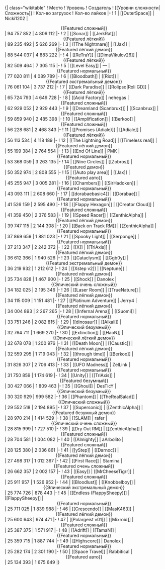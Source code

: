 {| class="wikitable"
! Место
! Уровень
! Создатель
! [[Уровни сложности|Сложность]]
! Кол-во загрузок
! Кол-во лайков
|-
! 1
| [[OuterSpace]]
| Nicki1202
| <center>{{Featured сложный}}</center>
| 94 757 852
| 4 806 112
|-
! 2
| [[Sonar]]
| [[JerkRat]]
| <center>{{Featured лёгкий}}</center>
| 89 235 492
| 5 626 269
|-
! 3
| [[The Nightmare]]
| [[Jax]]
| <center>{{Featured лёгкий демон}}</center>
| 88 544 037
| 4 883 222
|-
! 4
| [[ReTraY]]
| [[DimaVikulov26]]
| <center>{{Featured лёгкий}}</center>
| 82 509 464
| 7 305 115
|-
! 5
| [[Level Easy]]
| —
| <center>{{Featured нормальный}}</center>
| 77 020 811
| 4 089 789
|-
! 6
| [[Bloodbath]]
| [[Riot]]
| <center>{{Featured экстремальный демон}}</center>
| 76 061 104
| 3 737 212
|-
! 7
| [[Dark Paradise]]
| [[Rolipso|Roli GD]]
| <center>{{Featured лёгкий}}</center>
| 65 724 793
| 4 649 728
|-
! 8
| [[Acid Factory]]
| nehegas
| <center>{{Featured сложный}}</center>
| 62 929 052
| 2 929 443
|-
! 9
| [[Dreamland (Scanbrux)]]
| [[Scanbrux]]
| <center>{{Featured сложный}}</center>
| 59 859 940
| 2 485 398
|-
! 10
| [[Amplification]]
| [[Berkoo]]
| <center>{{Featured сложный}}</center>
| 56 228 681
| 2 468 343
|-
! 11
| [[Promises (Adiale)]]
| [[Adiale]]
| <center>{{Featured лёгкий}}</center>
| 56 113 534
| 4 118 189
|-
! 12
| [[The Lightning Road]]
| [[Timeless real]]
| <center>{{Featured лёгкий демон}}</center>
| 55 199 384
| 2 764 554
|-
! 13
| [[End Of Line]]
| PMK
| <center>{{Featured нормальный}}</center>
| 53 368 059
| 3 263 135
|-
! 14
| [[Nine Circles]]
| [[Zobros]]
| <center>{{Featured демон}}</center>
| 50 352 974
| 2 808 555
|-
! 15
| [[Auto play area]]
| [[Jax]]
| <center>{{Featured авто}}</center>
| 45 255 947
| 3 005 281
|-
! 16
| [[Chambers]]
| [[SirHadoken]]
| <center>{{Featured нормальный}}</center>
| 43 093 111
| 2 608 660
|-
! 17
| [[dorabaebasic4]]
| [[Dorabae]]
| <center>{{Featured нормальный}}</center>
| 41 526 159
| 2 595 490
|-
! 18
| [[Flappy Hexagon]]
| [[Creator Cloud]]
| <center>{{Featured сложный}}</center>
| 41 359 450
| 2 376 583
|-
! 19
| [[Speed Racer]]
| [[ZenthicAlpha]]
| <center>{{Featured лёгкий демон}}</center>
| 39 747 115
| 2 144 308
|-
! 20
| [[Back on Track RM]]
| [[ZenthicAlpha]]
| <center>{{Featured нормальный}}</center>
| 37 869 659
| 1 881 023
|-
! 21
| [[Spooky Light]]
| [[Serponge]]
| <center>{{Featured нормальный}}</center>
| 37 213 347
| 2 242 372
|-
! 22
| [[X]]
| [[TriAxis]]
| <center>{{Featured лёгкий демон}}</center>
| 36 612 366
| 1 940 526
|-
! 23
| [[Cataclysm]]
| [[Ggb0y]]
| <center>{{Featured экстремальный демон}}</center>
| 36 219 932
| 1 212 612
|-
! 24
| [[Xstep v2]]
| [[Neptune]]
| <center>{{Featured лёгкий демон}}</center>
| 35 734 828
| 1 467 900
|-
! 25
| [[Shock]]
| Danolex
| <center>{{Эпический очень сложный}}</center>
| 34 182 025
| 2 195 346
|-
! 26
| [[Laser Room]]
| [[TrueNature]]
| <center>{{Featured лёгкий демон}}</center>
| 34 115 009
| 1 151 481
|-
! 27
| [[Platinum Adventure]]
| Jerry4
| <center>{{Featured лёгкий демон}}</center>
| 34 004 893
| 2 267 265
|-
! 28
| [[Infernal Arena]]
| [[Suomi]]
| <center>{{Featured нормальный}}</center>
| 33 751 246
| 2 082 815
|-
! 29
| [[dinosaur]]
| [[Alkali]]
| <center>{{Эпический безумный}}</center>
| 32 764 711
| 1 669 270
|-
! 30
| [[Extinction]]
| [[HaoN]]
| <center>{{Эпический лёгкий демон}}</center>
| 32 678 078
| 1 200 976
|-
! 31
| [[Death Moon]]
| [[Caustic]]
| <center>{{Featured лёгкий демон}}</center>
| 32 559 295
| 1 719 043
|-
! 32
| [[through time]]
| [[Berkoo]]
| <center>{{Featured нормальный}}</center>
| 31 826 307
| 2 706 413
|-
! 33
| [[UFO Madness]]
| ZelLink
| <center>{{Featured нормальный}}</center>
| 31 750 859
| 1 174 619
|-
! 34
| [[Unity]]
| [[TriAxis]]
| <center>{{Featured безумный}}</center>
| 30 427 066
| 1 809 463
|-
! 35
| [[Ghoul]]
| DesTicY
| <center>{{Эпический безумный}}</center>
| 30 320 929
| 999 582
|-
! 36
| [[Phantom]]
| [[TheRealSalad]]
| <center>{{Эпический сложный}}</center>
| 29 552 518
| 2 194 895
|-
! 37
| [[Supersonic]]
| [[ZenthicAlpha]]
| <center>{{Featured безумный демон}}</center>
| 28 970 214
| 1 414 529
|-
! 38
| [[SLAM]]
| rafer
| <center>{{Эпический очень сложный}}</center>
| 28 815 999
| 1 727 510
|-
! 39
| [[Dry Out RM]]
| [[ZenthicAlpha]]
| <center>{{Featured сложный}}</center>
| 28 704 581
| 1 004 082
|-
! 40
| [[Almighty]]
| aArbolito
| <center>{{Featured сложный}}</center>
| 28 125 380
| 2 036 861
|-
! 41
| [[yStep]]
| [[Darnoc]]
| <center>{{Featured лёгкий демон}}</center>
| 27 498 317
| 1 012 367
|-
! 42
| [[First Race]]
| Stamina
| <center>{{Featured очень сложный}}</center>
| 26 662 357
| 2 002 157
|-
! 43
| [[Easy]]
| [[MrCheeseTigrr]]
| <center>{{Featured сложный}}</center>
| 25 911 957
| 1 526 952
|-
! 44
| [[Bloodlust]]
| [[Knobbelboy]]
| <center>{{Эпический экстремальный демон}}</center>
| 25 774 726
| 878 443
|-
! 45
| [[Endless (FlappySheepy)]]
| [[FlappySheepy]]
| <center>{{Featured нормальный}}</center>
| 25 711 025
| 1 839 988
|-
! 46
| [[Crescendo]]
| [[MasK463]]
| <center>{{Featured лёгкий демон}}</center>
| 25 600 643
| 974 471
|-
! 47
| [[Polargeist v01]]
| [[Mixroid]]
| <center>{{Featured сложный}}</center>
| 25 387 375
| 1 571 917
|-
! 48
| [[Adrift]]
| [[TamaN]]
| <center>{{Featured нормальный}}</center>
| 25 359 715
| 1 887 744
|-
! 49
| [[Highscore]]
| Danolex
| <center>{{Featured нормальный}}</center>
| 25 282 174
| 2 301 190
|-
! 50
| [[Space Travel]]
| Rabbitical
| <center>{{Featured авто}}</center>
| 25 134 393
| 1 675 649
|}